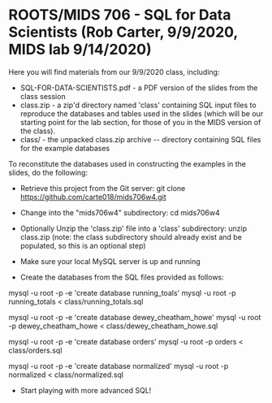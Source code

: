 # ROOTS/MIDS 706 - SQL for Data Scientists (Rob Carter, 9/9/2020, MIDS lab 9/14/2020)

Here you will find materials from our 9/9/2020 class, including:

* SQL-FOR-DATA-SCIENTISTS.pdf - a PDF version of the slides from the class session
* class.zip - a zip'd directory named 'class' containing SQL input files to reproduce the databases and tables used in the slides (which will be our starting point for the lab section, for those of you in the MIDS version of the class).
* class/ - the unpacked class.zip archive -- directory containing SQL files for the example databases

To reconstitute the databases used in constructing the examples in the slides, do the following:

* Retrieve this project from the Git server:  git clone https://github.com/carte018/mids706w4.git

* Change into the "mids706w4" subdirectory:  cd mids706w4

* Optionally Unzip the 'class.zip' file into a 'class' subdirectory:  unzip class.zip (note:  the class subdirectory should already exist and be populated, so this is an optional step)

* Make sure your local MySQL server is up and running 

* Create the databases from the SQL files provided as follows:

mysql -u root -p -e 'create database running_toals'
mysql -u root -p running_totals < class/running_totals.sql

mysql -u root -p -e 'create database dewey_cheatham_howe'
mysql -u root -p dewey_cheatham_howe < class/dewey_cheatham_howe.sql

mysql -u root -p -e 'create database orders'
mysql -u root -p  orders < class/orders.sql

mysql -u root -p -e 'create database normalized'
mysql -u root -p normalized < class/normalized.sql

* Start playing with more advanced SQL!

